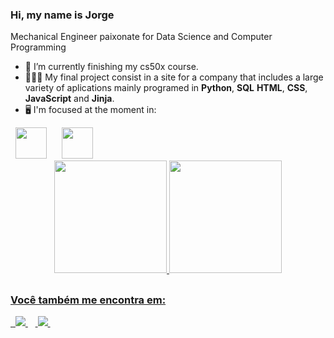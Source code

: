 ### Hi, my name is Jorge
Mechanical Engineer paixonate for Data Science and Computer Programming



- 🌱 I’m currently finishing my cs50x course.
- 👨🏾‍💻 My final project consist in a site for a company that includes a large variety of aplications mainly programed in **Python**, **SQL** **HTML**, **CSS**, **JavaScript** and **Jinja**.
- 🖥️ I'm focused at the moment in:

<div displa="inline">
&nbsp;&nbsp;<img width='50' height='50' src="https://cdn.jsdelivr.net/gh/devicons/devicon/icons/python/python-original-wordmark.svg" /> &nbsp;&nbsp;
&nbsp;&nbsp;<img width='50' height='50' src="https://cdn.jsdelivr.net/gh/devicons/devicon/icons/mysql/mysql-original-wordmark.svg" /> &nbsp;&nbsp;
          
</div>

<div align="center">
<a href="https://linktr.ee/jorgemdj">
  <img height="180em" src="https://github-readme-stats.vercel.app/api?username=jorgemdj&show_icons=true&theme=dark"/>
  <img height="180em" src="https://github-readme-stats.vercel.app/api/top-langs/?username=jorgemdj&layout=compact&langs_count=7&theme=dark"/>
</div>

## 


### Você também me encontra em:
&nbsp;<a href="https://www.linkedin.com/in/jorge-manoel/">
  <img src="https://img.shields.io/badge/linkedin-%230077B5.svg?style=for-the-badge&logo=linkedin&logoColor=white">
</a>&nbsp;
&nbsp;<a href="https://www.instagram.com/jorgedrumondjr/">
  <img src="https://img.shields.io/badge/Instagram-%23E4405F.svg?style=for-the-badge&logo=Instagram&logoColor=white">
</a>&nbsp;
